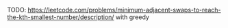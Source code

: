 TODO: https://leetcode.com/problems/minimum-adjacent-swaps-to-reach-the-kth-smallest-number/description/ with greedy